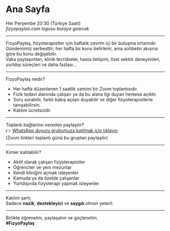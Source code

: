 # Ana Sayfa 
Her Perşembe 20:30 (Türkiye Saati)  
*fizyopaylas.com logosu buraya gelecek*

---

FizyoPaylaş, fizyoterapistler için haftalık çevrim içi bir buluşma ortamıdır.  
Gündemimiz serbesttir; her hafta bir konu belirlenir, ama sohbetin akışına göre bu konu değişebilir.  
Vaka paylaşımları, klinik tecrübeler, hasta iletişimi, özel sektör deneyimleri, yurtdışı süreçleri ve daha fazlası...

---

FizyoPaylaş nedir?  
- Her hafta düzenlenen 1 saatlik samimi bir Zoom toplantısıdır.  
- Fizik tedavi alanında çalışan ya da bu alana ilgi duyan herkese açıktır.  
- Soru sorabilir, farklı bakış açıları duyabilir ve diğer fizyoterapistlerle tanışabilirsin.  
- Katılım ücretsizdir.

---

Toplantı bağlantısı nereden paylaşılır?  
👉 [WhatsApp duyuru grubumuza katılmak için tıklayın](#)  
(Zoom linkleri toplantı günü bu gruptan paylaşılır)

---

Kimler katılabilir?  
- Aktif olarak çalışan fizyoterapistler  
- Öğrenciler ve yeni mezunlar  
- Kendi kliniğini açmak isteyenler  
- Kamuda ya da özelde çalışanlar  
- Yurtdışında fizyoterapi yapmak isteyenler

---

Katılım şartı:  
Sadece **nazik**, **destekleyici** ve **saygılı** olman yeterli.  

---

Birlikte öğrenelim, paylaşalım ve güçlenelim.  
**#FizyoPaylaş**